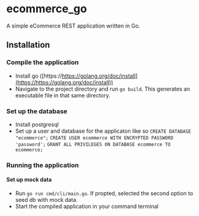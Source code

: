 # ecommerce_go
A simple eCommerce REST application written in Go.
## Installation

### Compile the application
- Install go ([https://https://golang.org/doc/install](https://https://golang.org/doc/install))
- Navigate to the project directory and run `go build`. This generates an executable file in that same directory.


### Set up the database
- Install postgresql
- Set up a user and database for the applicaton like so
`CREATE DATABASE "ecommerce";`
`CREATE USER ecommerce WITH ENCRYPTED PASSWORD 'password';`
`GRANT ALL PRIVILEGES ON DATABASE ecommerce TO ecommerce;`

### Running the application
#### Set up mock data
- Run `go run cmd/cli/main.go`. If propted, selected the second option to seed db with mock data.
- Start the compiled application in your command terminal
